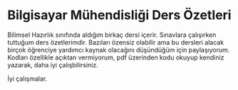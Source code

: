 # Bilgisayar Mühendisliği Ders Özetleri

Bilimsel Hazırlık sınıfında aldığım birkaç dersi içerir. Sınavlara çalışırken tuttuğum ders özetlerimdir. Bazıları özensiz olabilir ama bu dersleri alacak birçok öğrenciye yardımcı kaynak olacağını düşündüğüm için paylaşıyorum. Kodları özellikle açıktan vermiyorum, pdf üzerinden kodu okuyup kendiniz yazarak, daha iyi çalışbilirsiniz. 

İyi çalışmalar.
